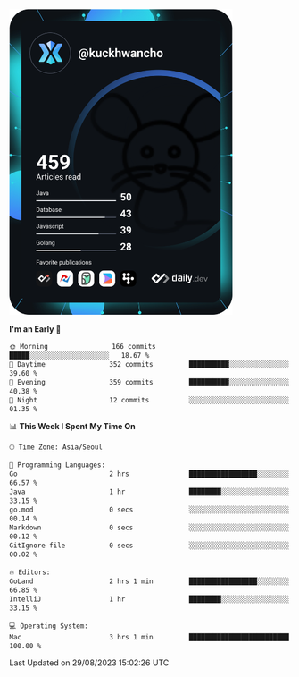 <a href="https://app.daily.dev/kuckhwancho"><img src="https://github.com/kuckjwi0928/kuckjwi0928/blob/master/devcard.svg" width="400" alt="Kuckjwi Devcard"/></a>

<!--START_SECTION:waka-->
**I'm an Early 🐤** 

```text
🌞 Morning                166 commits         █████░░░░░░░░░░░░░░░░░░░░   18.67 % 
🌆 Daytime                352 commits         ██████████░░░░░░░░░░░░░░░   39.60 % 
🌃 Evening                359 commits         ██████████░░░░░░░░░░░░░░░   40.38 % 
🌙 Night                  12 commits          ░░░░░░░░░░░░░░░░░░░░░░░░░   01.35 % 
```


📊 **This Week I Spent My Time On** 

```text
🕑︎ Time Zone: Asia/Seoul

💬 Programming Languages: 
Go                       2 hrs               █████████████████░░░░░░░░   66.57 % 
Java                     1 hr                ████████░░░░░░░░░░░░░░░░░   33.15 % 
go.mod                   0 secs              ░░░░░░░░░░░░░░░░░░░░░░░░░   00.14 % 
Markdown                 0 secs              ░░░░░░░░░░░░░░░░░░░░░░░░░   00.12 % 
GitIgnore file           0 secs              ░░░░░░░░░░░░░░░░░░░░░░░░░   00.02 % 

🔥 Editors: 
GoLand                   2 hrs 1 min         █████████████████░░░░░░░░   66.85 % 
IntelliJ                 1 hr                ████████░░░░░░░░░░░░░░░░░   33.15 % 

💻 Operating System: 
Mac                      3 hrs 1 min         █████████████████████████   100.00 % 
```


 Last Updated on 29/08/2023 15:02:26 UTC
<!--END_SECTION:waka-->
